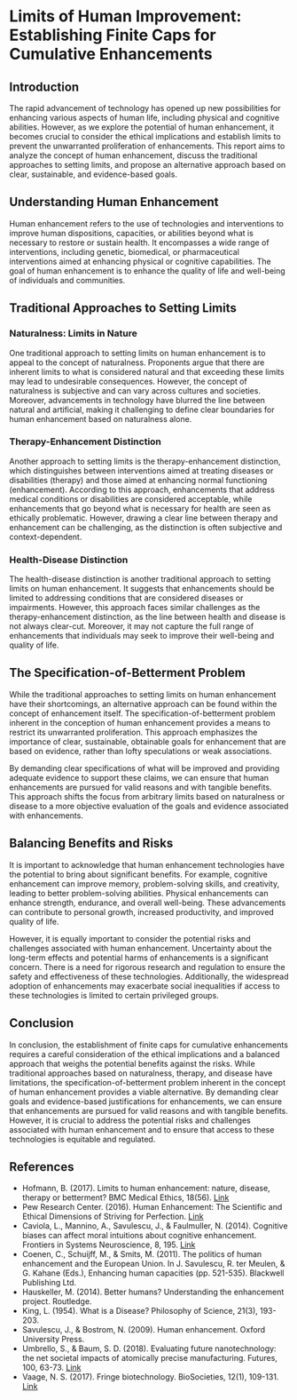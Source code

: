 # Limits of Human Improvement: Establishing Finite Caps for Cumulative Enhancements

## Introduction

The rapid advancement of technology has opened up new possibilities for enhancing various aspects of human life, including physical and cognitive abilities. However, as we explore the potential of human enhancement, it becomes crucial to consider the ethical implications and establish limits to prevent the unwarranted proliferation of enhancements. This report aims to analyze the concept of human enhancement, discuss the traditional approaches to setting limits, and propose an alternative approach based on clear, sustainable, and evidence-based goals.

## Understanding Human Enhancement

Human enhancement refers to the use of technologies and interventions to improve human dispositions, capacities, or abilities beyond what is necessary to restore or sustain health. It encompasses a wide range of interventions, including genetic, biomedical, or pharmaceutical interventions aimed at enhancing physical or cognitive capabilities. The goal of human enhancement is to enhance the quality of life and well-being of individuals and communities.

## Traditional Approaches to Setting Limits

### Naturalness: Limits in Nature

One traditional approach to setting limits on human enhancement is to appeal to the concept of naturalness. Proponents argue that there are inherent limits to what is considered natural and that exceeding these limits may lead to undesirable consequences. However, the concept of naturalness is subjective and can vary across cultures and societies. Moreover, advancements in technology have blurred the line between natural and artificial, making it challenging to define clear boundaries for human enhancement based on naturalness alone.

### Therapy-Enhancement Distinction

Another approach to setting limits is the therapy-enhancement distinction, which distinguishes between interventions aimed at treating diseases or disabilities (therapy) and those aimed at enhancing normal functioning (enhancement). According to this approach, enhancements that address medical conditions or disabilities are considered acceptable, while enhancements that go beyond what is necessary for health are seen as ethically problematic. However, drawing a clear line between therapy and enhancement can be challenging, as the distinction is often subjective and context-dependent.

### Health-Disease Distinction

The health-disease distinction is another traditional approach to setting limits on human enhancement. It suggests that enhancements should be limited to addressing conditions that are considered diseases or impairments. However, this approach faces similar challenges as the therapy-enhancement distinction, as the line between health and disease is not always clear-cut. Moreover, it may not capture the full range of enhancements that individuals may seek to improve their well-being and quality of life.

## The Specification-of-Betterment Problem

While the traditional approaches to setting limits on human enhancement have their shortcomings, an alternative approach can be found within the concept of enhancement itself. The specification-of-betterment problem inherent in the conception of human enhancement provides a means to restrict its unwarranted proliferation. This approach emphasizes the importance of clear, sustainable, obtainable goals for enhancement that are based on evidence, rather than lofty speculations or weak associations.

By demanding clear specifications of what will be improved and providing adequate evidence to support these claims, we can ensure that human enhancements are pursued for valid reasons and with tangible benefits. This approach shifts the focus from arbitrary limits based on naturalness or disease to a more objective evaluation of the goals and evidence associated with enhancements.

## Balancing Benefits and Risks

It is important to acknowledge that human enhancement technologies have the potential to bring about significant benefits. For example, cognitive enhancement can improve memory, problem-solving skills, and creativity, leading to better problem-solving abilities. Physical enhancements can enhance strength, endurance, and overall well-being. These advancements can contribute to personal growth, increased productivity, and improved quality of life.

However, it is equally important to consider the potential risks and challenges associated with human enhancement. Uncertainty about the long-term effects and potential harms of enhancements is a significant concern. There is a need for rigorous research and regulation to ensure the safety and effectiveness of these technologies. Additionally, the widespread adoption of enhancements may exacerbate social inequalities if access to these technologies is limited to certain privileged groups.

## Conclusion

In conclusion, the establishment of finite caps for cumulative enhancements requires a careful consideration of the ethical implications and a balanced approach that weighs the potential benefits against the risks. While traditional approaches based on naturalness, therapy, and disease have limitations, the specification-of-betterment problem inherent in the concept of human enhancement provides a viable alternative. By demanding clear goals and evidence-based justifications for enhancements, we can ensure that enhancements are pursued for valid reasons and with tangible benefits. However, it is crucial to address the potential risks and challenges associated with human enhancement and to ensure that access to these technologies is equitable and regulated.

## References

- Hofmann, B. (2017). Limits to human enhancement: nature, disease, therapy or betterment? BMC Medical Ethics, 18(56). [Link](https://bmcmedethics.biomedcentral.com/articles/10.1186/s12910-017-0215-8)
- Pew Research Center. (2016). Human Enhancement: The Scientific and Ethical Dimensions of Striving for Perfection. [Link](https://www.pewresearch.org/science/2016/07/26/human-enhancement-the-scientific-and-ethical-dimensions-of-striving-for-perfection/)
- Caviola, L., Mannino, A., Savulescu, J., & Faulmuller, N. (2014). Cognitive biases can affect moral intuitions about cognitive enhancement. Frontiers in Systems Neuroscience, 8, 195. [Link](https://www.frontiersin.org/articles/10.3389/fnsys.2014.00195/full)
- Coenen, C., Schuijff, M., & Smits, M. (2011). The politics of human enhancement and the European Union. In J. Savulescu, R. ter Meulen, & G. Kahane (Eds.), Enhancing human capacities (pp. 521-535). Blackwell Publishing Ltd.
- Hauskeller, M. (2014). Better humans? Understanding the enhancement project. Routledge.
- King, L. (1954). What is a Disease? Philosophy of Science, 21(3), 193-203.
- Savulescu, J., & Bostrom, N. (2009). Human enhancement. Oxford University Press.
- Umbrello, S., & Baum, S. D. (2018). Evaluating future nanotechnology: the net societal impacts of atomically precise manufacturing. Futures, 100, 63-73. [Link](https://www.sciencedirect.com/science/article/pii/S001632871730140X)
- Vaage, N. S. (2017). Fringe biotechnology. BioSocieties, 12(1), 109-131. [Link](https://www.tandfonline.com/doi/abs/10.1057/biosoc.2016.6)